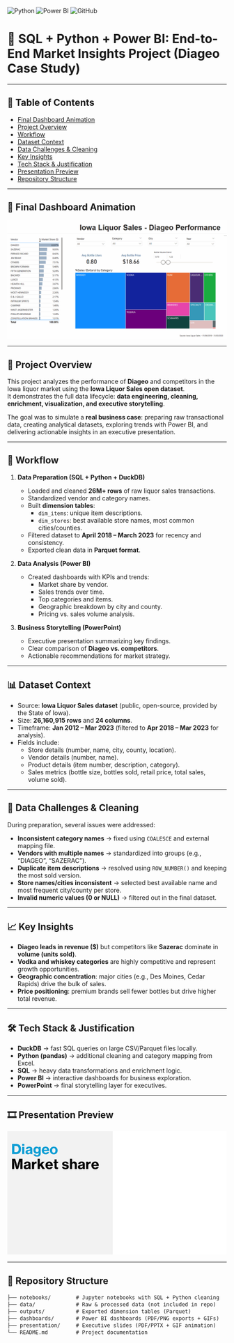 ![Python](https://img.shields.io/badge/Python-3.11-blue)
![Power BI](https://img.shields.io/badge/Power%20BI-Data%20Visualization-green)
![GitHub](https://img.shields.io/badge/GitHub-Repo-black)

# 🥃 SQL + Python + Power BI: End-to-End Market Insights Project (Diageo Case Study)

---

## 📖 Table of Contents
- [Final Dashboard Animation](#-final-dashboard-animation)
- [Project Overview](#-project-overview)
- [Workflow](#-workflow)
- [Dataset Context](#-dataset-context)
- [Data Challenges & Cleaning](#-data-challenges--cleaning)
- [Key Insights](#-key-insights)
- [Tech Stack & Justification](#-tech-stack--justification)
- [Presentation Preview](#-presentation-preview)
- [Repository Structure](#-repository-structure)

---

## 🎥 Final Dashboard Animation

<p align="center">
  <img src="https://raw.githubusercontent.com/DanyCSantana/sql-python-powerbi-sales-insights/main/meu_gif_completo.gif" width="600">
</p>

---

## 📌 Project Overview
This project analyzes the performance of **Diageo** and competitors in the Iowa liquor market using the **Iowa Liquor Sales open dataset**.  
It demonstrates the full data lifecycle: **data engineering, cleaning, enrichment, visualization, and executive storytelling**.

The goal was to simulate a **real business case**: preparing raw transactional data, creating analytical datasets, exploring trends with Power BI, and delivering actionable insights in an executive presentation.

---

## 🔄 Workflow
1. **Data Preparation (SQL + Python + DuckDB)**
   - Loaded and cleaned **26M+ rows** of raw liquor sales transactions.
   - Standardized vendor and category names.
   - Built **dimension tables**:
     - `dim_items`: unique item descriptions.
     - `dim_stores`: best available store names, most common cities/counties.
   - Filtered dataset to **April 2018 – March 2023** for recency and consistency.
   - Exported clean data in **Parquet format**.

2. **Data Analysis (Power BI)**
   - Created dashboards with KPIs and trends:
     - Market share by vendor.
     - Sales trends over time.
     - Top categories and items.
     - Geographic breakdown by city and county.
     - Pricing vs. sales volume analysis.

3. **Business Storytelling (PowerPoint)**
   - Executive presentation summarizing key findings.
   - Clear comparison of **Diageo vs. competitors**.
   - Actionable recommendations for market strategy.

---

## 📊 Dataset Context
- Source: **Iowa Liquor Sales dataset** (public, open-source, provided by the State of Iowa).
- Size: **26,160,915 rows** and **24 columns**.
- Timeframe: **Jan 2012 – Mar 2023** (filtered to **Apr 2018 – Mar 2023** for analysis).
- Fields include:
  - Store details (number, name, city, county, location).
  - Vendor details (number, name).
  - Product details (item number, description, category).
  - Sales metrics (bottle size, bottles sold, retail price, total sales, volume sold).

---

## 🧹 Data Challenges & Cleaning
During preparation, several issues were addressed:
- **Inconsistent category names** → fixed using `COALESCE` and external mapping file.  
- **Vendors with multiple names** → standardized into groups (e.g., “DIAGEO”, “SAZERAC”).  
- **Duplicate item descriptions** → resolved using `ROW_NUMBER()` and keeping the most sold version.  
- **Store names/cities inconsistent** → selected best available name and most frequent city/county per store.  
- **Invalid numeric values (0 or NULL)** → filtered out in the final dataset.  

---

## 📈 Key Insights
- **Diageo leads in revenue ($)** but competitors like **Sazerac** dominate in **volume (units sold)**.  
- **Vodka and whiskey categories** are highly competitive and represent growth opportunities.  
- **Geographic concentration**: major cities (e.g., Des Moines, Cedar Rapids) drive the bulk of sales.  
- **Price positioning**: premium brands sell fewer bottles but drive higher total revenue.  

---

## 🛠️ Tech Stack & Justification
- **DuckDB** → fast SQL queries on large CSV/Parquet files locally.  
- **Python (pandas)** → additional cleaning and category mapping from Excel.  
- **SQL** → heavy data transformations and enrichment logic.  
- **Power BI** → interactive dashboards for business exploration.  
- **PowerPoint** → final storytelling layer for executives.  

---

## 🎞 Presentation Preview

<p align="center">
  <img src="https://raw.githubusercontent.com/DanyCSantana/sql-python-powerbi-sales-insights/main/Diageo_Presentation.gif" width="700">
</p>

---

## 📂 Repository Structure

```text
├── notebooks/        # Jupyter notebooks with SQL + Python cleaning
├── data/             # Raw & processed data (not included in repo)
├── outputs/          # Exported dimension tables (Parquet)
├── dashboards/       # Power BI dashboards (PDF/PNG exports + GIFs)
├── presentation/     # Executive slides (PDF/PPTX + GIF animation)
└── README.md         # Project documentation
